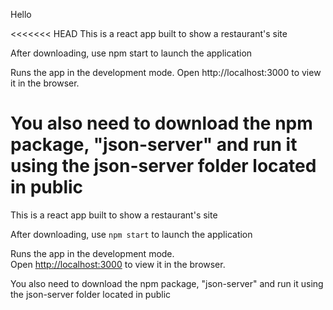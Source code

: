 Hello

<<<<<<< HEAD
This is a react app built to show a restaurant's site

After downloading, use npm start to launch the application

Runs the app in the development mode.
Open http://localhost:3000 to view it in the browser.

You also need to download the npm package, "json-server" and run it using the json-server folder located in public
=======
This is a react app built to show a restaurant's site 

After downloading, use `npm start` to launch the application

Runs the app in the development mode.<br />
Open [http://localhost:3000](http://localhost:3000) to view it in the browser.

You also need to download the npm package, "json-server" and run it using the json-server folder located in public

